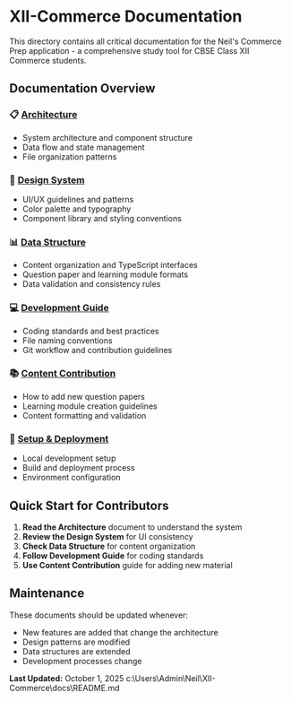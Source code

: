 # XII-Commerce Documentation

This directory contains all critical documentation for the Neil's Commerce Prep application - a comprehensive study tool for CBSE Class XII Commerce students.

## Documentation Overview

### 📋 [Architecture](./architecture.md)
- System architecture and component structure
- Data flow and state management
- File organization patterns

### 🎨 [Design System](./design-system.md)
- UI/UX guidelines and patterns
- Color palette and typography
- Component library and styling conventions

### 📊 [Data Structure](./data-structure.md)
- Content organization and TypeScript interfaces
- Question paper and learning module formats
- Data validation and consistency rules

### 💻 [Development Guide](./development-guide.md)
- Coding standards and best practices
- File naming conventions
- Git workflow and contribution guidelines

### 📚 [Content Contribution](./content-contribution.md)
- How to add new question papers
- Learning module creation guidelines
- Content formatting and validation

### 🚀 [Setup & Deployment](./setup-deployment.md)
- Local development setup
- Build and deployment process
- Environment configuration

## Quick Start for Contributors

1. **Read the Architecture** document to understand the system
2. **Review the Design System** for UI consistency
3. **Check Data Structure** for content organization
4. **Follow Development Guide** for coding standards
5. **Use Content Contribution** guide for adding new material

## Maintenance

These documents should be updated whenever:
- New features are added that change the architecture
- Design patterns are modified
- Data structures are extended
- Development processes change

**Last Updated:** October 1, 2025</content>
<parameter name="filePath">c:\Users\Admin\Neil\XII-Commerce\docs\README.md